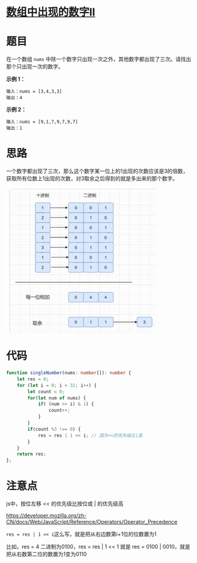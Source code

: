 # [数组中出现的数字II](https://leetcode.cn/problems/shu-zu-zhong-shu-zi-chu-xian-de-ci-shu-ii-lcof/description/)

# 题目

在一个数组 `nums` 中除一个数字只出现一次之外，其他数字都出现了三次。请找出那个只出现一次的数字。

**示例 1：**

```
输入：nums = [3,4,3,3]
输出：4
```

**示例 2：**

```
输入：nums = [9,1,7,9,7,9,7]
输出：1
```

# 思路

一个数字都出现了三次，那么这个数字某一位上的1出现的次数应该是3的倍数，获取所有位数上1出现的次数，对3取余之后得到的就是多出来的那个数字。

![image-20230529221804507](./assets/image-20230529221804507.png)

# 代码

```typescript
function singleNumber(nums: number[]): number {
    let res = 0;
    for (let i = 0; i < 32; i++) {
        let count = 0;
        for(let num of nums) {
            if( (num >> i) & 1) {
                count++;
            }
        }
        if(count %3 !== 0) {
            res = res | 1 << i; // 因为<<的优先级比|高
        }
    }
    return res;
};
```

# 注意点

js中，按位左移 << 的优先级比按位或 | 的优先级高

https://developer.mozilla.org/zh-CN/docs/Web/JavaScript/Reference/Operators/Operator_Precedence

`res = res | 1 << i`这么写，就是把从右边数第i+1位的位数置为1

比如，res = 4 二进制为0100，res = res | 1 << 1 就是 res = 0100 | 0010，就是把从右数第二位的数置为1变为0110